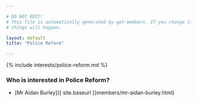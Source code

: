 ```yaml
---

# DO NOT EDIT!
# This file is automatically generated by get-members. If you change it, bad
# things will happen.

layout: default
title: "Police Reform"

---
```


{% include interests/police-reform.md %}

### Who is interested in Police Reform?


* [Mr Aidan Burley]({ site.baseurl }}members/mr-aidan-burley.html)

